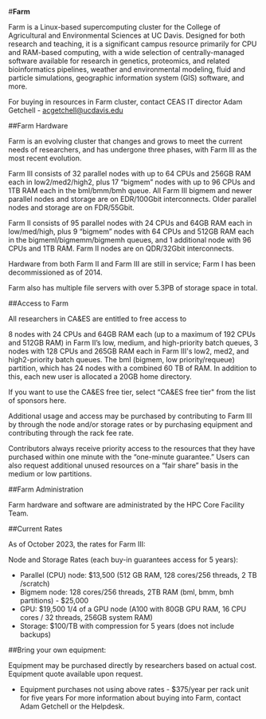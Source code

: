 #**Farm**

Farm is a Linux-based supercomputing cluster for the College of Agricultural and Environmental Sciences at UC Davis. Designed for both research and teaching, it is a significant campus resource primarily for CPU and 
RAM-based computing, with a wide selection of centrally-managed software available for research in genetics, proteomics, and related bioinformatics pipelines, weather and environmental modeling, fluid and particle 
simulations, geographic information system (GIS) software, and more.


For buying in resources in Farm cluster, contact CEAS IT director Adam Getchell - <acgetchell@ucdavis.edu>

##Farm Hardware

Farm is an evolving cluster that changes and grows to meet the current needs of researchers, and has undergone three phases, with Farm III as the most recent evolution.

Farm III consists of 32 parallel nodes with up to 64 CPUs and 256GB RAM each in low2/med2/high2, plus 17 “bigmem” nodes with up to 96 CPUs and 1TB RAM each in the bml/bmm/bmh queue. All Farm III bigmem and newer parallel 
nodes and storage are on EDR/100Gbit interconnects. Older parallel nodes and storage are on FDR/55Gbit.

Farm II consists of 95 parallel nodes with 24 CPUs and 64GB RAM each in low/med/high, plus 9 “bigmem” nodes with 64 CPUs and 512GB RAM each in the bigmeml/bigmemm/bigmemh queues, and 1 additional node with 96 CPUs and 1TB 
RAM. Farm II nodes are on QDR/32Gbit interconnects.

Hardware from both Farm II and Farm III are still in service; Farm I has been decommissioned as of 2014.

Farm also has multiple file servers with over 5.3PB of storage space in total.

##Access to Farm

All researchers in CA&ES are entitled to free access to

8 nodes with 24 CPUs and 64GB RAM each (up to a maximum of 192 CPUs and 512GB RAM) in Farm II’s low, medium, and high-priority batch queues, 
3 nodes with 128 CPUs and 265GB RAM each in Farm III's low2, med2, and high2-priority batch queues.
The bml (bigmem, low priority/requeue) partition, which has 24 nodes with a combined 60 TB of RAM.
In addition to this, each new user is allocated a 20GB home directory.

If you want to use the CA&ES free tier, select “CA&ES free tier" from the list of sponsors here. 

Additional usage and access may be purchased by contributing to Farm III by through the node and/or storage rates or by purchasing equipment and contributing through the rack fee rate.

Contributors always receive priority access to the resources that they have purchased within one minute with the “one-minute guarantee.” Users can also request additional unused resources on a “fair share” basis in the 
medium or low partitions.

##Farm Administration

Farm hardware and software are administrated by the HPC Core Facility Team.

##Current Rates

As of October 2023, the rates for Farm III:

Node and Storage Rates (each buy-in guarantees access for 5 years):

- Parallel (CPU) node: $13,500 (512 GB RAM, 128 cores/256 threads, 2 TB /scratch)
- Bigmem node: 128 cores/256 threads, 2TB RAM (bml, bmm, bmh partitions) - $25,000
- GPU: $19,500 1/4 of a GPU node (A100 with 80GB GPU RAM, 16 CPU cores / 32 threads, 256GB system RAM)
- Storage: $100/TB with compression for 5 years (does not include backups) 

##Bring your own equipment:

Equipment may be purchased directly by researchers based on actual cost. Equipment quote available upon request.

- Equipment purchases not using above rates - $375/year per rack unit for five years
For more information about buying into Farm, contact Adam Getchell or the Helpdesk.
